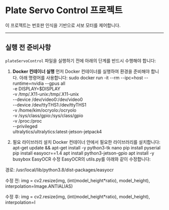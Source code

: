 # Plate Servo Control 프로젝트

이 프로젝트는 번호판 인식을 기반으로 서보 모터를 제어합니다.

---

## 실행 전 준비사항

`plateServoControl` 파일을 실행하기 전에 아래의 단계를 반드시 수행해야 합니다:

1. **Docker 컨테이너 실행**
   먼저 Docker 컨테이너를 실행하여 환경을 준비해야 합니다. 아래 명령어를 사용합니다:
   sudo docker run -it --rm --ipc=host --runtime=nvidia --gpus all \
-e DISPLAY=$DISPLAY \
-v /tmp/.X11-unix:/tmp/.X11-unix \
--device /dev/video0:/dev/video0 \
--device /dev/ttyTHS1:/dev/ttyTHS1 \
-v /home/kim/ocryolo:/ocryolo \
-v /sys/class/gpio:/sys/class/gpio \
-v /proc:/proc \
--privileged \
ultralytics/ultralytics:latest-jetson-jetpack4

2. 필요 라이브러리 설치 Docker 컨테이너 안에서 필요한 라이브러리를 설치합니다:
apt-get update && apt-get install -y python3-tk nano
pip install pyserial
pip install easyocr==1.4
apt install python3-jetson-gpio
apt install -y busybox
EasyOCR 수정 EasyOCR의 utils.py를 아래와 같이 수정합니다:

경로: /usr/local/lib/python3.8/dist-packages/easyocr

수정 전:
img = cv2.resize(img, (int(model_height*ratio), model_height), interpolation=Image.ANTIALIAS)

수정 후:
img = cv2.resize(img, (int(model_height*ratio), model_height), interpolation=I
